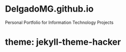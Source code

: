 # DelgadoMG.github.io
Personal Portfolio for Information Technology Projects
# theme: jekyll-theme-hacker
